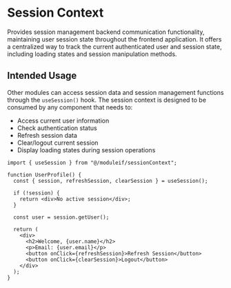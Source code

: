 # Session Context

Provides session management backend communication functionality, maintaining user session state throughout the frontend application. It offers a centralized way to track the current authenticated user and session state, including loading states and session manipulation methods.

## Intended Usage

Other modules can access session data and session management functions through the `useSession()` hook. The session context is designed to be consumed by any component that needs to:

- Access current user information
- Check authentication status
- Refresh session data
- Clear/logout current session
- Display loading states during session operations

```tsx
import { useSession } from "@/moduleif/sessionContext";

function UserProfile() {
  const { session, refreshSession, clearSession } = useSession();

  if (!session) {
    return <div>No active session</div>;
  }

  const user = session.getUser();

  return (
    <div>
      <h2>Welcome, {user.name}</h2>
      <p>Email: {user.email}</p>
      <button onClick={refreshSession}>Refresh Session</button>
      <button onClick={clearSession}>Logout</button>
    </div>
  );
}
```
